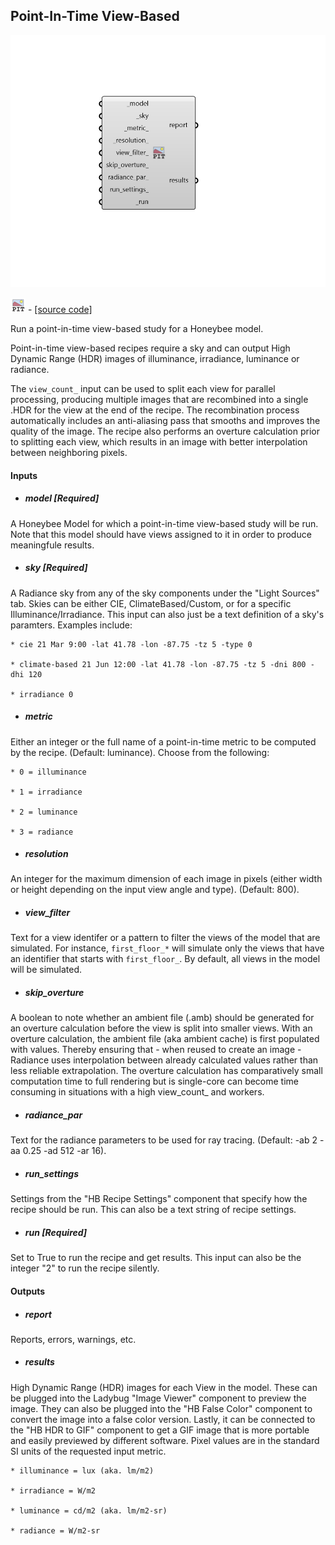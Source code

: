 ## Point-In-Time View-Based

![](../../images/components/Point-In-Time_View-Based.png)

![](../../images/icons/Point-In-Time_View-Based.png) - [[source code]](https://github.com/ladybug-tools/honeybee-grasshopper-radiance/blob/master/honeybee_grasshopper_radiance/src//HB%20Point-In-Time%20View-Based.py)


Run a point-in-time view-based study for a Honeybee model. 

Point-in-time view-based recipes require a sky and can output High Dynamic Range (HDR) images of illuminance, irradiance, luminance or radiance. 

The `view_count_` input can be used to split each view for parallel processing, producing multiple images that are recombined into a single .HDR for the view at the end of the recipe. The recombination process automatically includes an anti-aliasing pass that smooths and improves the quality of the image. The recipe also performs an overture calculation prior to splitting each view, which results in an image with better interpolation between neighboring pixels. 



#### Inputs
* ##### model [Required]
A Honeybee Model for which a point-in-time view-based study will be run. Note that this model should have views assigned to it in order to produce meaningfule results. 
* ##### sky [Required]
A Radiance sky from any of the sky components under the "Light Sources" tab. Skies can be either CIE, ClimateBased/Custom, or for a specific Illuminance/Irradiance. This input can also just be a text definition of a sky's paramters. Examples include: 

    * cie 21 Mar 9:00 -lat 41.78 -lon -87.75 -tz 5 -type 0

    * climate-based 21 Jun 12:00 -lat 41.78 -lon -87.75 -tz 5 -dni 800 -dhi 120

    * irradiance 0
* ##### metric 
Either an integer or the full name of a point-in-time metric to be computed by the recipe. (Default: luminance). Choose from the following: 

    * 0 = illuminance

    * 1 = irradiance

    * 2 = luminance

    * 3 = radiance
* ##### resolution 
An integer for the maximum dimension of each image in pixels (either width or height depending on the input view angle and type). (Default: 800). 
* ##### view_filter 
Text for a view identifer or a pattern to filter the views of the model that are simulated. For instance, `first_floor_*` will simulate only the views that have an identifier that starts with `first_floor_`. By default, all views in the model will be simulated. 
* ##### skip_overture 
A boolean to note whether an ambient file (.amb) should be generated for an overture calculation before the view is split into smaller views. With an overture calculation, the ambient file (aka ambient cache) is first populated with values. Thereby ensuring that - when reused to create an image - Radiance uses interpolation between already calculated values rather than less reliable extrapolation. The overture calculation has comparatively small computation time to full rendering but is single-core can become time consuming in situations with a high view_count_ and workers. 
* ##### radiance_par 
Text for the radiance parameters to be used for ray tracing. (Default: -ab 2 -aa 0.25 -ad 512 -ar 16). 
* ##### run_settings 
Settings from the "HB Recipe Settings" component that specify how the recipe should be run. This can also be a text string of recipe settings. 
* ##### run [Required]
Set to True to run the recipe and get results. This input can also be the integer "2" to run the recipe silently. 

#### Outputs
* ##### report
Reports, errors, warnings, etc. 
* ##### results
High Dynamic Range (HDR) images for each View in the model. These can be plugged into the Ladybug "Image Viewer" component to preview the image. They can also be plugged into the "HB False Color" component to convert the image into a false color version. Lastly, it can be connected to the "HB HDR to GIF" component to get a GIF image that is more portable and easily previewed by different software. Pixel values are in the standard SI units of the requested input metric. 

    * illuminance = lux (aka. lm/m2)

    * irradiance = W/m2

    * luminance = cd/m2 (aka. lm/m2-sr)

    * radiance = W/m2-sr